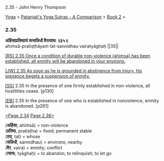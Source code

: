 2.35 - John Henry Thompson 

[Yoga](../../../yoga.html)‎ > ‎[Patanjali's Yoga Sutras - A Comparison](../../patanjani.html)‎ > ‎[Book 2](../book-2.html)‎ > ‎

### 2.35

**अहिंसाप्रतिष्ठायं तत्सन्निधौ वैरत्याघः ॥३५॥**  
ahiṁsā-pratiṣṭhāyaṁ tat-sannidhau vairatyāghaḥ ||35||  
  
  
[\[RS\] 2.35 Once a condition of durable non-violence (ahimsa) has been established, all enmity will be abandoned in your environs.](http://www.ashtangayoga.info/philosophy/yoga-sutra-patanjali/chapter-2/item/ahinsa-pratishthayam-sannidhau-vairatyaghah/)  
  
[\[JW\] 2.35 As soon as he is grounded in abstinence from injury, his presence begets a suspension of enmity.](http://books.google.com/books?id=YzFImjtOxUwC&pg=PA186&ci=145%2C155%2C777%2C58&source=bookclip)  
  
[\[SS\]](http://www.amazon.com/Yoga-Sutras-Patanjali-Commentary-Satchidananda/dp/0932040381) 2.35 In the presence of one firmly established in non-violence, all hostilities cease. \[p130\]  
  
[\[EB\]](http://www.amazon.com/Yoga-Sutras-Patanjali-Translation-Commentary/dp/0865477361/ref=sr_1_1?ie=UTF8&s=books&qid=1250508322&sr=1-1) 2.35 In the presence of one who is established in nonviolence, enmity is abandoned. \[p261\]  
  
[<Page 2.34](234.html)  [Page 2.36>](236.html)  
  
  

(**अहिंसा**, ahiṁsā) = non-violence  
(**प्रतिष्ठ**, pratiṣṭha) = fixed; permanent stable  
(**तत्**, tat) = whose  
(**सन्निधौ**, sannidhau) = environs; nearby  
(**वैर**, vaira) = enmity; conflict  
(**त्याघः**, tyāghaḥ) = to abandon; to relinquish; to let go

